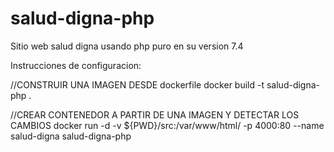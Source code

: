 # salud-digna-php

Sitio web salud digna usando php puro en su version 7.4

Instrucciones de configuracion:

//CONSTRUIR UNA IMAGEN DESDE dockerfile
docker build -t salud-digna-php .

//CREAR CONTENEDOR A PARTIR DE UNA IMAGEN Y DETECTAR LOS CAMBIOS
docker run -d -v ${PWD}/src:/var/www/html/ -p 4000:80 --name salud-digna salud-digna-php
